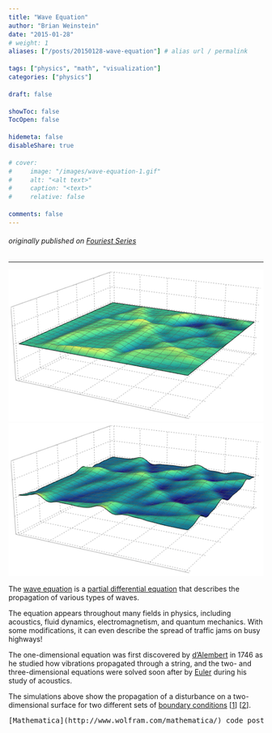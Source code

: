 ```yaml
---
title: "Wave Equation"
author: "Brian Weinstein"
date: "2015-01-28"
# weight: 1
aliases: ["/posts/20150128-wave-equation"] # alias url / permalink

tags: ["physics", "math", "visualization"]
categories: ["physics"]

draft: false

showToc: false
TocOpen: false

hidemeta: false
disableShare: true

# cover:
#     image: "/images/wave-equation-1.gif"
#     alt: "<alt text>"
#     caption: "<text>"
#     relative: false

comments: false
---
```



###### _originally published on_ [_Fouriest Series_](https://fouriestseries.tumblr.com/post/109430113393/wave-equation)



---


![](/images/wave-equation-1.gif)
![](/images/wave-equation-2.gif)


The [wave equation](http://en.wikipedia.org/wiki/Wave_equation)&nbsp;is a [partial differential equation](http://en.wikipedia.org/wiki/Partial_differential_equation) that describes the propagation of various types of waves.

The equation appears throughout many fields in physics, including acoustics, fluid dynamics,&nbsp;electromagnetism, and quantum mechanics. With some modifications, it can even describe the spread of traffic jams on busy highways!

The one-dimensional equation was first discovered by [d’Alembert](http://en.wikipedia.org/wiki/Jean_le_Rond_d%27Alembert)&nbsp;in 1746&nbsp;as he studied how vibrations propagated through a string, and the two- and three-dimensional equations were solved&nbsp;soon after&nbsp;by [Euler](http://en.wikipedia.org/wiki/Leonhard_Euler)&nbsp;during his study of acoustics.

The simulations above show the propagation of a disturbance on a two-dimensional surface for two different sets of [boundary conditions](http://en.wikipedia.org/wiki/Boundary_value_problem) [[1](http://en.wikipedia.org/wiki/Dirichlet_boundary_condition)]&nbsp;[[2](http://en.wikipedia.org/wiki/Neumann_boundary_condition)].

<pre>[Mathematica](http://www.wolfram.com/mathematica/) code posted [here](https://gist.github.com/BrianWeinstein/7c38a5040f7eb1b56b04).</pre>
